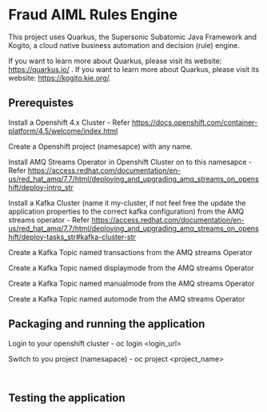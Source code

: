 # Fraud AIML Rules Engine

This project uses Quarkus, the Supersonic Subatomic Java Framework and Kogito, a cloud native business automation and decision (rule) engine.

If you want to learn more about Quarkus, please visit its website: https://quarkus.io/ .
If you want to learn more about Quarkus, please visit its website: https://kogito.kie.org/.

## Prerequistes

Install a Openshift 4.x Cluster - Refer https://docs.openshift.com/container-platform/4.5/welcome/index.html

Create a Openshift project (namesapce) with any name.

Install AMQ Streams Operator in Openshift Cluster on to this namesapce  - Refer https://access.redhat.com/documentation/en-us/red_hat_amq/7.7/html/deploying_and_upgrading_amq_streams_on_openshift/deploy-intro_str

Install a Kafka Cluster (name it my-cluster, if not feel free the update the application properties to the correct kafka configuration) from the AMQ streams operator - Refer https://access.redhat.com/documentation/en-us/red_hat_amq/7.7/html/deploying_and_upgrading_amq_streams_on_openshift/deploy-tasks_str#kafka-cluster-str

Create a Kafka  Topic named transactions from the AMQ streams Operator

Create a Kafka  Topic named displaymode from the AMQ streams Operator

Create a Kafka  Topic named manualmode from the AMQ streams Operator

Create a Kafka  Topic named automode from the AMQ streams Operator

## Packaging and running the application

Login to your openshift cluster - oc login <login_url>

Switch to you project (namesapace) - oc project <project_name>

```


```



## Testing the application


